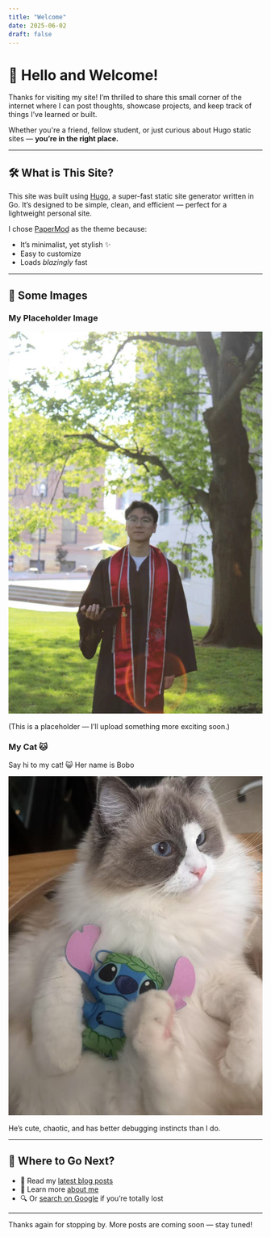 ```yaml
---
title: "Welcome"
date: 2025-06-02
draft: false
---
```


# 👋 Hello and Welcome!

Thanks for visiting my site! I’m thrilled to share this small corner of the internet where I can post thoughts, showcase projects, and keep track of things I’ve learned or built.

Whether you're a friend, fellow student, or just curious about Hugo static sites — **you’re in the right place.**

---

## 🛠️ What is This Site?

This site was built using [Hugo](https://gohugo.io), a super-fast static site generator written in Go. It’s designed to be simple, clean, and efficient — perfect for a lightweight personal site.

I chose [PaperMod](https://github.com/adityatelange/hugo-PaperMod) as the theme because:
- It’s minimalist, yet stylish ✨
- Easy to customize
- Loads *blazingly* fast

---

## 📸 Some Images

### My Placeholder Image

![My Image](static/images/myphoto.jpeg)

(This is a placeholder — I’ll upload something more exciting soon.)

### My Cat 🐱

Say hi to my cat! 😺 Her name is Bobo

![Cat](static/images/cat.jpg)

He’s cute, chaotic, and has better debugging instincts than I do.

---

## 🧭 Where to Go Next?

- 📝 Read my [latest blog posts](content/posts/)
- 🙋 Learn more [about me](content/about/)
- 🔍 Or [search on Google](https://google.com) if you’re totally lost

---

Thanks again for stopping by. More posts are coming soon — stay tuned!
